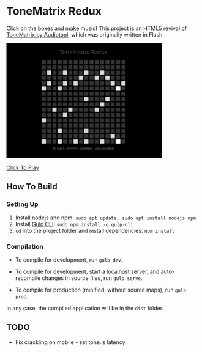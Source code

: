 # ToneMatrix Redux

Click on the boxes and make music! This project is an HTML5 revival of [ToneMatrix by Audiotool](https://tonematrix.audiotool.com/), which was originally written in Flash.

<a href="https://www.maxlaumeister.com/tonematrix/"><img alt="ToneMatrix Redux Screenshot" src="/etc/screenshot.png?raw=true" height="300" title="Click To Play!"></a>

[Click To Play](https://www.maxlaumeister.com/tonematrix/)

## How To Build

### Setting Up

1. Install nodejs and npm: `sudo apt update; sudo apt install nodejs npm`
2. Install [Gulp CLI](https://gulpjs.com/): `sudo npm install -g gulp-cli`
3. `cd` into the project folder and install dependencies: `npm install`

### Compilation

* To compile for development, run `gulp dev`.

* To compile for development, start a localhost server, and auto-recompile changes in source files, run `gulp serve`.

* To compile for production (minified, without source maps), run `gulp prod`.

In any case, the compiled application will be in the `dist` folder.

## TODO

* Fix crackling on mobile - set tone.js latency
